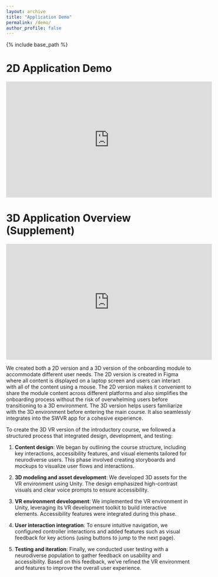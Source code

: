 ```yaml
---
layout: archive
title: "Application Demo"
permalink: /demo/
author_profile: false
---
```


{% include base_path %}

2D Application Demo
=====
<iframe width="560" height="315" 
        src="https://www.youtube.com/embed/DGvMduN8oKg" 
        frameborder="0" 
        allow="accelerometer; autoplay; clipboard-write; encrypted-media; gyroscope; picture-in-picture" 
        allowfullscreen>
</iframe>

3D Application Overview (Supplement)
=====
<iframe width="560" height="315" 
        src="https://www.youtube.com/embed/LjylWxh92tQ" 
        frameborder="0" 
        allow="accelerometer; autoplay; clipboard-write; encrypted-media; gyroscope; picture-in-picture" 
        allowfullscreen>
</iframe>


We created both a 2D version and a 3D version of the onboarding module to accommodate different user needs. The 2D version is created in Figma where all content is displayed on a laptop screen and users can interact with all of the content using a mouse. The 2D version makes it convenient to share the module content across different platforms and also simplifies the onboarding process without the risk of overwhelming users before transitioning to a 3D environment. The 3D version helps users familiarize with the 3D environment before entering the main course. It also seamlessly integrates into the SWVR app for a cohesive experience.

To create the 3D VR version of the introductory course, we followed a structured process that integrated design, development, and testing:

1. **Content design**:
We began by outlining the course structure, including key interactions, accessibility features, and visual elements tailored for neurodiverse users. This phase involved creating storyboards and mockups to visualize user flows and interactions.

2. **3D modeling and asset development**:
We developed 3D assets for the VR environment using Unity. The design emphasized high-contrast visuals and clear voice prompts to ensure accessibility.

3. **VR environment development**:
We implemented the VR environment in Unity, leveraging its VR development toolkit to build interactive elements. Accessibility features were integrated during this phase.

4. **User interaction integration**:
To ensure intuitive navigation, we configured controller interactions and added features such as visual feedback for key actions (using buttons to jump to the next page).

5. **Testing and iteration**:
Finally, we conducted user testing with a neurodiverse population to gather feedback on usability and accessibility. Based on this feedback, we’ve refined the VR environment and features to improve the overall user experience.
